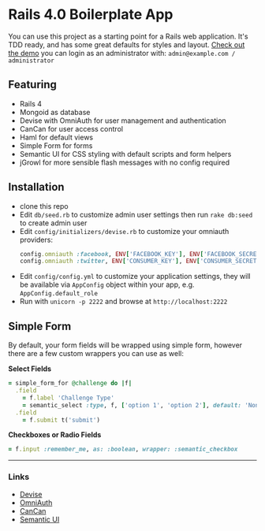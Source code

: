 # Rails 4.0 Boilerplate App

You can use this project as a starting point for a Rails web application. It's TDD ready, and has some great defaults for styles and layout.
[Check out the demo](http://rails-semantic.herokuapp.com/) you can login as an administrator with: `admin@example.com / administrator`

## Featuring
* Rails 4
* Mongoid as database
* Devise with OmniAuth for user management and authentication
* CanCan for user access control
* Haml for default views
* Simple Form for forms
* Semantic UI for CSS styling with default scripts and form helpers
* jGrowl for more sensible flash messages with no config required

## Installation
* clone this repo
* Edit `db/seed.rb` to customize admin user settings then run `rake db:seed` to create admin user
* Edit `config/initializers/devise.rb` to customize your omniauth providers:
  ```ruby
  config.omniauth :facebook, ENV['FACEBOOK_KEY'], ENV['FACEBOOK_SECRET'], scope: 'email,user_birthday,read_stream'
  config.omniauth :twitter, ENV['CONSUMER_KEY'], ENV['CONSUMER_SECRET']
  ```
* Edit `config/config.yml` to customize your application settings, they will be available via `AppConfig` object within your app, e.g. `AppConfig.default_role`
* Run with `unicorn -p 2222` and browse at `http://localhost:2222`

## Simple Form
By default, your form fields will be wrapped using simple form, however there are a few custom wrappers you can use as well:

**Select Fields**

```ruby
= simple_form_for @challenge do |f|
  .field
    = f.label 'Challenge Type'
    = semantic_select :type, f, ['option 1', 'option 2'], default: 'None'
  .field
    = f.submit t('submit')
```

**Checkboxes or Radio Fields**
```ruby
= f.input :remember_me, as: :boolean, wrapper: :semantic_checkbox
```

---
### Links

* [Devise](http://github.com/plataformatec/devise)
* [OmniAuth](https://github.com/intridea/omniauth)
* [CanCan](https://github.com/ryanb/cancan)
* [Semantic UI](https://github.com/doabit/semantic-ui-sass)